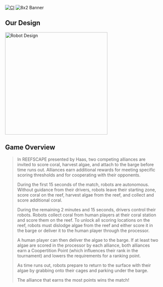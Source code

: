 [![CI](https://github.com/IronRiders/ReefScape-PostSeason/actions/workflows/gradle.yml/badge.svg)](https://github.com/IronRiders/ReefScape-PostSeason/actions/workflows/gradle.yml)
![8x2 Banner](https://github.com/user-attachments/assets/ca7bddfc-8815-40c6-bc6c-3a8b020dff7a)

## Our Design
<img width="333" alt="Robot Design" src="https://immich.lynnwood.johnluetke.com/api/assets/c9b354ec-3f3a-48d9-a405-9ae671284307/thumbnail?slug=reefscape&size=preview&c=MvgNBoL4mHh8hnZ9hiaHqGh3B4CR%2FOc%3D" />

## Game Overview
>In REEFSCAPE presented by Haas, two competing alliances are invited to score coral, harvest algae, and
attach to the barge before time runs out. Alliances earn additional rewards for meeting specific scoring
thresholds and for cooperating with their opponents.
>  
>During the first 15 seconds of the match, robots are autonomous. Without guidance from their drivers, robots
leave their starting zone, score coral on the reef, harvest algae from the reef, and collect and score additional
coral.
>
>During the remaining 2 minutes and 15 seconds, drivers control their robots. Robots collect coral from human
players at their coral station and score them on the reef. To unlock all scoring locations on the reef, robots
must dislodge algae from the reef and either score it in the barge or deliver it to the human player through the
processor.
>
>A human player can then deliver the algae to the barge. If at least two algae are scored in the processor by
each alliance, both alliances earn a Coopertition Point (which influences their rank in the tournament) and
lowers the requirements for a ranking point.
>
>As time runs out, robots prepare to return to the surface with their algae by grabbing onto their cages and
parking under the barge.
>
>The alliance that earns the most points wins the match!
